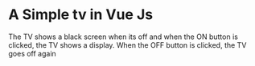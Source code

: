 # A Simple tv in Vue Js
The TV shows a black screen when its off and when the ON button is clicked, the TV shows a display.
When the OFF button is clicked, the TV goes off again